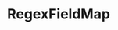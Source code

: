---
optionsClassName: RegexFieldMapOptions
optionsClassFullName: MigrationTools.Tools.RegexFieldMapOptions
configurationSamples:
- name: defaults
  order: 2
  description: 
  code: There are no defaults! Check the sample for options!
  sampleFor: MigrationTools.Tools.RegexFieldMapOptions
- name: sample
  order: 1
  description: 
  code: There is no sample, but you can check the classic below for a general feel.
  sampleFor: MigrationTools.Tools.RegexFieldMapOptions
- name: classic
  order: 3
  description: 
  code: >-
    {
      "$type": "RegexFieldMapOptions",
      "sourceField": null,
      "targetField": null,
      "pattern": null,
      "replacement": null,
      "ApplyTo": []
    }
  sampleFor: MigrationTools.Tools.RegexFieldMapOptions
description: Applies regular expression transformations to map values from a source field to a target field using pattern matching and replacement.
className: RegexFieldMap
typeName: FieldMaps
architecture: 
options:
- parameterName: ApplyTo
  type: List
  description: A list of Work Item Types that this Field Map will apply to. If the list is empty it will apply to all Work Item Types. You can use "*" to apply to all Work Item Types.
  defaultValue: missing XML code comments
- parameterName: pattern
  type: String
  description: Gets or sets the regular expression pattern to match against the source field value.
  defaultValue: missing XML code comments
- parameterName: replacement
  type: String
  description: Gets or sets the replacement pattern that defines how matched groups should be used to construct the target value.
  defaultValue: missing XML code comments
- parameterName: sourceField
  type: String
  description: Gets or sets the name of the source field to read data from and apply regex pattern matching.
  defaultValue: missing XML code comments
- parameterName: targetField
  type: String
  description: Gets or sets the name of the target field to write the regex-transformed data to.
  defaultValue: missing XML code comments
status: missing XML code comments
processingTarget: missing XML code comments
classFile: src/MigrationTools.Clients.TfsObjectModel/Tools/FieldMappingTool/FieldMaps/RegexFieldMap.cs
optionsClassFile: src/MigrationTools/Tools/FieldMappingTool/FieldMaps/RegexFieldMapOptions.cs
notes:
  exists: false
  path: docs/Reference/FieldMaps/RegexFieldMap-notes.md
  markdown: ''
topics:
- topic: notes
  path: docs/Reference/FieldMaps/RegexFieldMap-notes.md
  exists: false
  markdown: ''
- topic: introduction
  path: docs/Reference/FieldMaps/RegexFieldMap-introduction.md
  exists: false
  markdown: ''

redirectFrom:
- /Reference/FieldMaps/RegexFieldMapOptions/
layout: reference
toc: true
permalink: /Reference/FieldMaps/RegexFieldMap/
title: RegexFieldMap
categories:
- FieldMaps
- 
topics:
- topic: notes
  path: docs/Reference/FieldMaps/RegexFieldMap-notes.md
  exists: false
  markdown: ''
- topic: introduction
  path: docs/Reference/FieldMaps/RegexFieldMap-introduction.md
  exists: false
  markdown: ''

---